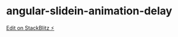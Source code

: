 # angular-slidein-animation-delay

[Edit on StackBlitz ⚡️](https://stackblitz.com/edit/angular-slidein-animation-delay)